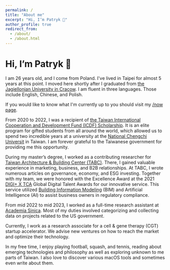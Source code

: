 ```yaml
---
permalink: /
title: "About me"
excerpt: "Hi, I’m Patryk 👋"
author_profile: true
redirect_from: 
  - /about/
  - /about.html
---
```


# Hi, I’m Patryk 👋  

I am 26 years old, and I come from Poland. I've lived in Taipei for almost 5 years at this point. I moved here shortly after I graduated from [the Jagiellonian University in Cracow](https://en.uj.edu.pl/en_GB/start). I am fluent in three languages. Those include English, Chinese, and Polish.

If you would like to know what I'm currently up to you should visit my [/now page](https://chojecki.net/now/).
  
From 2020 to 2022, I was a recipient of [the Taiwan International Cooperation and Development Fund (ICDF) Scholarship](https://www.icdf.org.tw/wSite/np?ctNode=31561&mp=2). It is an elite program for gifted students from all around the world, which allowed us to spend two incredible years at a university at the [National Chengchi Universit](https://www.nccu.edu.tw/index.php?Lang=en) in Taiwan. I am forever grateful to the Taiwanese government for providing me this opportunity.

During my master’s degree, I worked as a contributing researcher for [Taiwan Architecture & Building Center (TABC)](https://www.tabc.org.tw/en/). There, I gained valuable experience in marketing, business, and B2B relationships. At TABC, I wrote numerous articles on governance, economy, and ESG investing. Together with my team, we were honored with the Excellence Award at the 2021 [DIGI+ X TCA](https://www.talentcirculationalliance.org/all-alliance-partners-en/mofa) Global Digital Talent Awards for our innovative service. This service utilized [Building Information Modeling](https://en.wikipedia.org/wiki/Building_information_modeling) (BIM) and Artificial Intelligence (AI) to assist business owners in regulatory compliance.

From mid 2022 to mid 2023,  I worked  as a full-time research assistant at [Academia Sinica](https://www.sinica.edu.tw/en). Most of my duties involved categorizing and collecting data on projects related to the US government.

Currently, I work as a research associate for a cell & gene therapy (CGT) startup accelerator. We advise new ventures on how to reach the market and optimize their technology.

In my free time, I enjoy playing football, squash, and tennis, reading about emerging technologies and philosophy as well as exploring unknown to me parts of Taiwan. I also love to discover various macOS tools and sometimes even write about them.